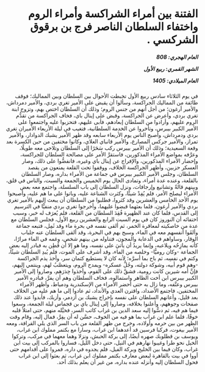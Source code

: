 <h1 dir="rtl">الفتنة بين أمراء الشراكسة وأمراء الروم واختفاء السلطان الناصر فرج بن برقوق الشركسي .</h1>

<h5 dir="rtl">العام الهجري:  808

الشهر القمري: ربيع الأول

العام الميلادي: 1405</h5>

<p dir="rtl">في يوم الثلاثاء سادس ربيع الأول تخبطت الأحوال بين السلطان وبين المماليك؛ فوقف طائفة من المماليك الجراكسة، وسألوا أن يقبض على الأمير تغري بردي، والأمير دمرداش، والأمير أرغون؛ من أجل أنهم من جنس الروم؛ وذلك أن السلطان اختص بهم، وتزوج ابنة تغري بردي، وأعرض عن الجراكسة، وقبض على إينال باي، فخاف الجراكسة من تقدُّم الروم عليهم، وأرادوا من السلطان إبعادهم، فأبى عليهم، فتحزبوا عليه واجتمعوا على الأمير الكبير بيبرس، وتأخروا عن الخدمة السلطانية، فتغيب في ليلة الأربعاء الأميران تغري بردي ودمرداش، وأصبح الناس يوم الأربعاء سابعه وقد ظهر الأمير يشبك الدوادار، والأمير تمراز، والأمير جركس المصارع، والأمير قانباي العلاي، وكانوا مختفين من حين الكسرة بعد وقعة السعيدية؛ وذلك أن الأمير بيبرس ركب سَحَرًا إلى السلطان وتلاحى معه طويلًا، وعرَّفه بمواضع الأمراء المذكورين، فاستقرَّ الأمر على مصالحة السلطان للجراكسة، وإحضار الأمراء المذكورين، والإفراج عن إينال باي وغيره، فانفضُّوا على ذلك، وصار العسكر حزبين، وأظهر الجراكسة الخلاف، ووقفوا تحت القلعة يمنعون من يقصد السلطان، وجلس الأمير الكبير بيبرس في جماعة من الأمراء بداره، وصار السلطان بالقلعة، وعنده عدة أمراء، وتمادى الحال يوم الخميس والجمعة والسبت، والناس في قلق، وبينهم قالةٌ وتشانيع وإرجافات، ونزل السلطان إلى باب السلسلة، واجتمع معه بعض الأمراء ليصلح الأمر، فلم يُفِدْ شيئًا، وكثرت الشناعة عليه، وباتوا على ما هم عليه، وأصبحوا يوم الأحد الخامس والعشرين وقد كثروا، فطلبوا من السلطان أن يبعث إليهم بالأمير تغري بردي والأمير أرغون، فلما بعثهما قبضوا عليهما، وأخرجوا تغري بردي منفيًّا في الترسيم إلى القدس، فلما كان عند الظهيرة فُقِدَ السلطان من القلعة، فلم يُعرَف له خبر، وسبب اختفائه أن النوروز كان في يوم السبت الرابع والعشرين ربيع الأول، فجلس السلطان مع عدة من خاصكيته لمعاقرة الخمر، ثم ألقى نفسه في بحرة ماء وقد ثَمِل، فتبعه جماعة وألقَوا أنفسهم معه في الماء، وسبح بهم في البحرة، وقد ألقى السلطان عنه جلباب الوقار، وساواهم في الدعابة والمجون، فتناوله من بينهم شخص، وغمه في الماء مرارًا، كأنه يمازِحُه ويلاعبه، وإنما يريدُ أن يأتيَ على نفسه، وما هو إلا أن فُطِن به فبادر إليه بعض الجماعة -وكان روميًّا- وخلصه من الماء، وقد أشرف على الموت، فلم يُبدِ السلطان شيئًا، وكتم في نفسِه، ثم باح بما أسرَّه؛ لأنه كان لا يستطيع كتمان سر، وأخذ يذم الجراكسة -وهم قوم أبيه، وشوكة دولته، وجُلُّ عسكره- ويمدح الروم، ويتعصَّبُ لهم، وينتمي إليهم، فإنَّ أمه شيرين كانت رومية، فشقَّ ذلك على القوم، وأخذوا حِذرَهم، وصاروا إلى الأمير الكبير بيبرس ابن أخت الظاهر واستمالوه، فخاف السلطان وهم أن يفرَّ، فبادره الأمير بيبرس وعنَّفه، وما زال به حتى أحضر الأمراء من الإسكندرية ودمياط، وأظهر الأمراء المختفين، فاجتمع الأضداد، واقترن العدي والأنداد، ثم عادوا إلى ما هم عليه من الخلاف بعد قليل، وأعانهم السلطان على نفسه بإخراج يشبك بن أزدمر، وأزبك، فأبدوا عند ذلك صفحات وجوههم، وأعلنوا بخلافه، وصاروا إلى إينال باي بن قجماس ليلة الجمعة، وسعوا فيما هم فيه، ثم دسُّوا إليه سعد الدين بن غراب كاتب السر، فخيَّله منهم، حتى امتلأ قلبه خوفًا، فلما علم ابن غراب بما هو فيه من الخوف، حسَّن له أن يفِرَّ، فمال إليه، وقام وقت الظهر من بين حرمه وأولاده، وخرج من ظهر القلعة من باب السر الذي يلي القرافة، ومعه الأمير بيغوت، فركبا فرسين قد أعدهما ابن غراب، وسارا مع بكتمر مملوك ابن غراب، ويوسف بن قطلوبك صهره أيضًا، إلى بركة الحبش، ونزلا وهما معهما في مركب، وتركوا الخيل نحو طرا وغيبوا نهارهم في النيل، حتى دخل الليل، فساروا بالمركب إلى بيت ابن غراب، وكان فيما بين الخليج وبركة الفيل، فلم يجدوه في داره، فمروا على أقدامهم حتى أووا في بيت بالقاهرة لبعض معارف بكتمر مملوك ابن غراب، ثم بعثوا إلى ابن غراب فحول السلطان إليه وأنزله عنده بداره، من غير أن يعلم بذلك أحد.</p></br>
